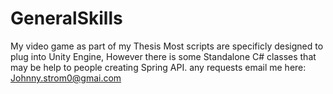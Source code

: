 # GeneralSkills
My video game as part of my Thesis
Most scripts are specificly designed to plug into Unity Engine, However there is some Standalone C# classes that may be help to people creating Spring API.
any requests email me here:
Johnny.strom0@gmai.com
